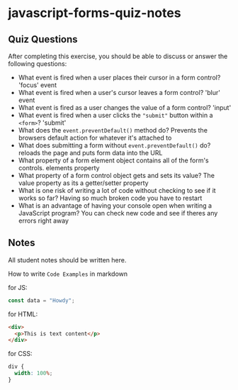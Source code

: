# javascript-forms-quiz-notes

## Quiz Questions

After completing this exercise, you should be able to discuss or answer the following questions:

- What event is fired when a user places their cursor in a form control?
  'focus' event
- What event is fired when a user's cursor leaves a form control?
  'blur' event
- What event is fired as a user changes the value of a form control?
  'input'
- What event is fired when a user clicks the `"submit"` button within a `<form>`?
  'submit'
- What does the `event.preventDefault()` method do?
  Prevents the browsers default action for whatever it's attached to
- What does submitting a form without `event.preventDefault()` do?
  reloads the page and puts form data into the URL
- What property of a form element object contains all of the form's controls.
  elements property
- What property of a form control object gets and sets its value?
  The value property as its a getter/setter property
- What is one risk of writing a lot of code without checking to see if it works so far?
  Having so much broken code you have to restart
- What is an advantage of having your console open when writing a JavaScript program?
You can check new code and see if theres any errors right away
## Notes

All student notes should be written here.


How to write `Code Examples` in markdown

for JS:

```javascript
const data = "Howdy";
```

for HTML:

```html
<div>
  <p>This is text content</p>
</div>
```

for CSS:

```css
div {
  width: 100%;
}
```
